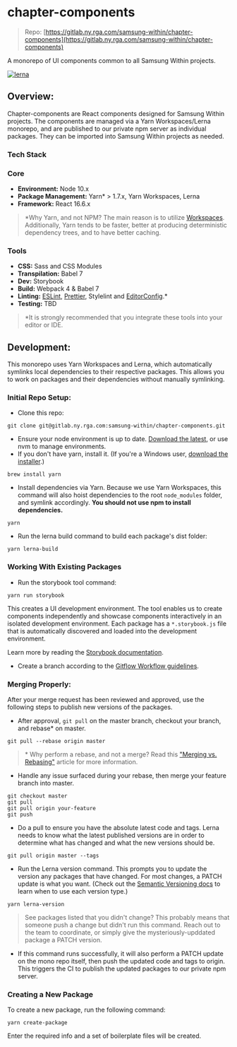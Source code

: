 # chapter-components

> Repo: [https://gitlab.ny.rga.com/samsung-within/chapter-components](https://gitlab.ny.rga.com/samsung-within/chapter-components)

A monorepo of UI components common to all Samsung Within projects.

[![lerna](https://img.shields.io/badge/maintained%20with-lerna-cc00ff.svg)](https://lernajs.io/)

## Overview:

Chapter-components are React components designed for Samsung Within projects. The components are managed via a Yarn Workspaces/Lerna monorepo, and are published to our private npm server as individual packages. They can be imported into Samsung Within projects as needed.

### Tech Stack

### Core

- **Environment:** Node 10.x
- **Package Management:** Yarn\* > 1.7.x, Yarn Workspaces, Lerna
- **Framework:** React 16.6.x

> \*Why Yarn, and not NPM? The main reason is to utilize [Workspaces](https://yarnpkg.com/lang/en/docs/workspaces/). Additionally, Yarn tends to be faster, better at producing deterministic dependency trees, and to have better caching.

### Tools

- **CSS:** Sass and CSS Modules
- **Transpilation:** Babel 7
- **Dev:** Storybook
- **Build:** Webpack 4 & Babel 7
- **Linting:** [ESLint](https://eslint.org/docs/user-guide/integrations), [Prettier](https://prettier.io/docs/en/editors.html), Stylelint and [EditorConfig](https://editorconfig.org/#download).\*
- **Testing:** TBD

> \*It is strongly recommended that you integrate these tools into your editor or IDE.

## Development:

This monorepo uses Yarn Workspaces and Lerna, which automatically symlinks local dependencies to their respective packages. This allows you to work on packages and their dependencies without manually symlinking.

### Initial Repo Setup:

- Clone this repo:

```shell
git clone git@gitlab.ny.rga.com:samsung-within/chapter-components.git
```

- Ensure your node environment is up to date. [Download the latest](https://nodejs.org/en/), or use nvm to manage environments.
- If you don't have yarn, install it. (If you're a Windows user, [download the installer](https://yarnpkg.com/en/docs/install#windows-stable).)

```shell
brew install yarn
```

- Install dependencies via Yarn. Because we use Yarn Workspaces, this command will also hoist dependencies to the root `node_modules` folder, and symlink accordingly. **You should not use npm to install dependencies.**

```shell
yarn
```

- Run the lerna build command to build each package's dist folder:

```shell
yarn lerna-build
```

### Working With Existing Packages

- Run the storybook tool command:

```shell
yarn run storybook
```

This creates a UI development environment. The tool enables us to create components independently and showcase components interactively in an isolated development environment. Each package has a `*.storybook.js` file that is automatically discovered and loaded into the development environment.

Learn more by reading the [Storybook documentation](https://storybook.js.org/basics/guide-react/).

- Create a branch according to the [Gitflow Workflow guidelines](https://www.atlassian.com/git/tutorials/comparing-workflows/gitflow-workflow).

### Merging Properly:

After your merge request has been reviewed and approved, use the following steps to publish new versions of the packages.

- After approval, `git pull` on the master branch, checkout your branch, and rebase\* on master.

```shell
git pull --rebase origin master
```

> \* Why perform a rebase, and not a merge? Read this ["Merging vs. Rebasing"](https://www.atlassian.com/git/tutorials/merging-vs-rebasing) article for more information.

- Handle any issue surfaced during your rebase, then merge your feature branch into master.

```shell
git checkout master
git pull
git pull origin your-feature
git push
```

- Do a pull to ensure you have the absolute latest code and tags. Lerna needs to know what the latest published versions are in order to determine what has changed and what the new versions should be.

```shell
git pull origin master --tags
```

- Run the Lerna version command. This prompts you to update the version any packages that have changed. For most changes, a PATCH update is what you want. (Check out the [Semantic Versioning docs](https://semver.org/) to learn when to use each version type.)

```shell
yarn lerna-version
```

> See packages listed that you didn't change? This probably means that someone push a change but didn't run this command. Reach out to the team to coordinate, or simply give the mysteriously-upddated package a PATCH version.

- If this command runs successfully, it will also perform a PATCH update on the mono repo itself, then push the updated code and tags to origin. This triggers the CI to publish the updated packages to our private npm server.

### Creating a New Package

To create a new package, run the following command:

```shell
yarn create-package
```

Enter the required info and a set of boilerplate files will be created.
